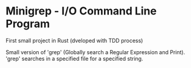 # Minigrep - I/O Command Line Program

First small project in Rust (dveloped with TDD process)

Small version of 'grep' (Globally search a Regular Expression and Print). 
'grep' searches in a specified file for a specified string.
